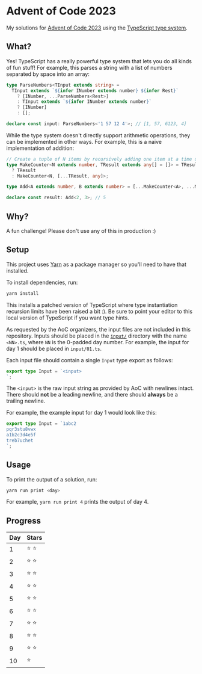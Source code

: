# Advent of Code 2023

My solutions for [Advent of Code 2023](https://adventofcode.com/2023) using the
[TypeScript type system](https://www.typescriptlang.org/docs/handbook/2/types-from-types.html).

## What?

Yes! TypeScript has a really powerful type system that lets you do all kinds of
fun stuff! For example, this parses a string with a list of numbers separated by
space into an array:

```ts
type ParseNumbers<TInput extends string> =
  TInput extends `${infer INumber extends number} ${infer Rest}`
    ? [INumber, ...ParseNumbers<Rest>]
    : TInput extends `${infer INumber extends number}`
    ? [INumber]
    : [];

declare const input: ParseNumbers<'1 57 12 4'>; // [1, 57, 6123, 4]
```

While the type system doesn't directly support arithmetic operations, they can
be implemented in other ways. For example, this is a naive implementation of
addition:

```ts
// Create a tuple of N items by recursively adding one item at a time until the length is N
type MakeCounter<N extends number, TResult extends any[] = []> = TResult['length'] extends N
  ? TResult
  : MakeCounter<N, [...TResult, any]>;

type Add<A extends number, B extends number> = [...MakeCounter<A>, ...MakeCounter<B>]['length'];

declare const result: Add<2, 3>; // 5
```

## Why?

A fun challenge! Please don't use any of this in production :)

## Setup

This project uses [Yarn](https://yarnpkg.com/) as a package manager so you'll
need to have that installed.

To install dependencies, run:

```sh
yarn install
```

This installs a patched version of TypeScript where type instantiation recursion
limits have been raised a bit :). Be sure to point your editor to this local
version of TypeScript if you want type hints.

As requested by the AoC organizers, the input files are not included in this
repository. Inputs should be placed in the [`input/`](./input) directory with
the name `<NN>.ts`, where `NN` is the 0-padded day number. For example, the
input for day 1 should be placed in `input/01.ts`.

Each input file should contain a single `Input` type export as follows:

```ts
export type Input = `<input>
`;
```

The `<input>` is the raw input string as provided by AoC with newlines intact.
There should **not** be a leading newline, and there should **always** be a
trailing newline.

For example, the example input for day 1 would look like this:

```ts
export type Input = `1abc2
pqr3stu8vwx
a1b2c3d4e5f
treb7uchet
`;
```

## Usage

To print the output of a solution, run:

```sh
yarn run print <day>
```

For example, `yarn run print 4` prints the output of day 4.

## Progress

| Day | Stars   |
| --- | ------- |
| 1   | ⭐️ ⭐️ |
| 2   | ⭐️ ⭐️ |
| 3   | ⭐️ ⭐️ |
| 4   | ⭐️ ⭐️ |
| 5   | ⭐️ ⭐️ |
| 6   | ⭐️ ⭐️ |
| 7   | ⭐️ ⭐️ |
| 8   | ⭐️ ⭐️ |
| 9   | ⭐️ ⭐️ |
| 10  | ⭐️     |

